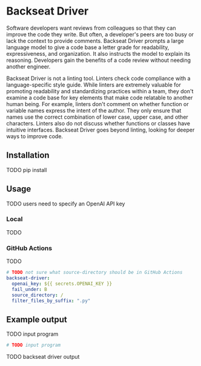 # Backseat Driver

Software developers want reviews from colleagues so that they can improve the
code they write.
But often, a developer's peers are too busy or lack the context to provide
comments.
Backseat Driver prompts a large language model to give a code base a letter
grade for readability, expressiveness, and organization.
It also instructs the model to explain its reasoning.
Developers gain the benefits of a code review without needing another engineer.

Backseat Driver is not a linting tool.
Linters check code compliance with a language-specific style guide.
While linters are extremely valuable for promoting readability and
standardizing practices within a team, they don't examine a code base for key
elements that make code relatable to another human being.
For example, linters don't comment on whether function or variable names
express the intent of the author.
They only ensure that names use the correct combination of lower case, upper
case, and other characters.
Linters also do not discuss whether functions or classes have intuitive
interfaces.
Backseat Driver goes beyond linting, looking for deeper ways to improve code.

## Installation

TODO pip install

## Usage

TODO users need to specify an OpenAI API key

### Local

TODO

### GitHub Actions

TODO

```yaml
# TODO not sure what source-directory should be in GitHub Actions
backseat-driver:
  openai_key: ${{ secrets.OPENAI_KEY }}
  fail_under: B
  source_directory: /
  filter_files_by_suffix: ".py"
```

## Example output

TODO input program

```python
# TODO input program
```

TODO backseat driver output
